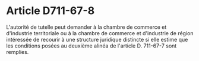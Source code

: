 # Article D711-67-8

L'autorité de tutelle peut demander à la chambre de commerce et d'industrie territoriale ou à la chambre de commerce et d'industrie de région intéressée de recourir à une structure juridique distincte si elle estime que les conditions posées au deuxième alinéa de l'article D. 711-67-7 sont remplies.
